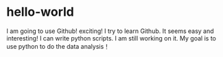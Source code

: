 # hello-world
I am going to use Github! exciting!
I try to learn Github. It seems easy and interesting!
I can write python scripts. I am still working on it.
My goal is to use python to do the data analysis！
